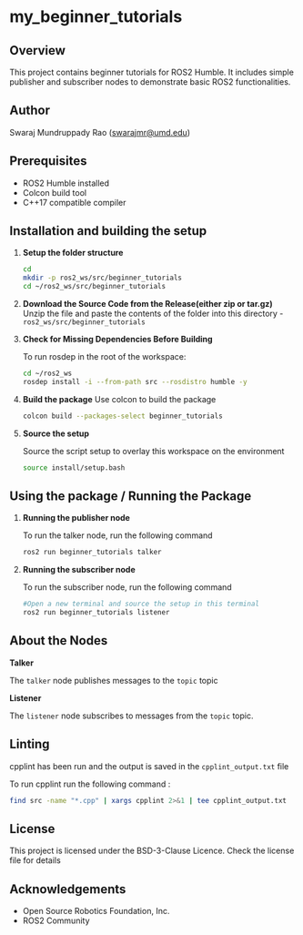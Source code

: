 # my_beginner_tutorials

## Overview
This project contains beginner tutorials for ROS2 Humble. It includes simple publisher and subscriber nodes to demonstrate basic ROS2 functionalities.

## Author 
Swaraj Mundruppady Rao (swarajmr@umd.edu)

## Prerequisites
- ROS2 Humble installed
- Colcon build tool
- C++17 compatible compiler

## Installation and building the setup

1. **Setup the folder structure**
    ```bash 
    cd 
    mkdir -p ros2_ws/src/beginner_tutorials 
    cd ~/ros2_ws/src/beginner_tutorials 
    ```

1. **Download the Source Code from the Release(either zip or tar.gz)**
    Unzip the file and paste the contents of the folder into this directory - `ros2_ws/src/beginner_tutorials`

2. **Check for Missing Dependencies Before Building**

    To run rosdep in the root of the workspace: 

    ```sh
    cd ~/ros2_ws 
    rosdep install -i --from-path src --rosdistro humble -y
    ```

3. **Build the package**
    Use colcon to build the package 

    ```sh
    colcon build --packages-select beginner_tutorials
    ```

4. **Source the setup**

    Source the script setup to overlay this workspace on the environment 
    ```sh
    source install/setup.bash
    ```

## Using the package / Running the Package 

1. **Running the publisher node** 

    To run the talker node, run the following command 

    ```sh
    ros2 run beginner_tutorials talker
    ```

2. **Running the subscriber node**

    To run the subscriber node, run the following command 
    ```sh
    #Open a new terminal and source the setup in this terminal
    ros2 run beginner_tutorials listener
    ```


## About the Nodes 

**Talker**

The ```talker``` node publishes messages to the ```topic``` topic


**Listener**

The ```listener``` node subscribes to messages from the ```topic``` topic.


## Linting

cpplint has been run and the output is saved in the ```cpplint_output.txt``` file

To run cpplint run the following command :

```sh
find src -name "*.cpp" | xargs cpplint 2>&1 | tee cpplint_output.txt
```

## License

This project is licensed under the BSD-3-Clause Licence. Check the license file for details

## Acknowledgements 

- Open Source Robotics Foundation, Inc.
- ROS2 Community